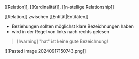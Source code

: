 [[Relation]], [[Kardinalität]], [[n-stellige Relationship]]


[[Relation]] zwischen [[Entität|Entitäten]]
- Beziehungen sollten möglichst klare Bezeichnungen haben
- wird in der Regel von links nach rechts gelesen

> [!warning] "hat" ist keine gute Bezeichnung!

![[Pasted image 20240917150743.png]]